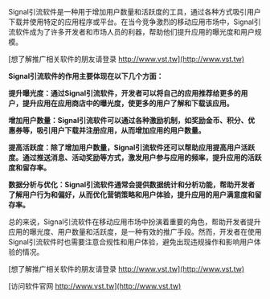 Signal引流软件是一种用于增加用户数量和活跃度的工具，通过各种方式吸引用户下载并使用特定的应用程序或平台。在当今竞争激烈的移动应用市场中，Signal引流软件成为了许多开发者和市场人员的利器，帮助他们提升应用的曝光度和用户规模。

[想了解推广相关软件的朋友请登录 http://www.vst.tw](http://www.vst.tw)

**Signal引流软件的作用主要体现在以下几个方面：**

**提升曝光度：通过Signal引流软件，开发者可以将自己的应用推荐给更多的用户，提升应用在应用商店中的曝光度，使更多的用户了解和下载该应用。**

**增加用户数量：Signal引流软件可以通过各种激励机制，如奖励金币、积分、优惠券等，吸引用户下载并注册应用，从而增加应用的用户数量。**

**提高活跃度：除了增加用户数量，Signal引流软件还可以帮助应用提高用户活跃度。通过推送消息、活动奖励等方式，激发用户参与应用的频率，提升应用的活跃度和留存率。**

**数据分析与优化：Signal引流软件通常会提供数据统计和分析功能，帮助开发者了解用户行为和偏好，从而优化营销策略和用户体验，提升应用的用户满意度和留存率。**

总的来说，Signal引流软件在移动应用市场中扮演着重要的角色，帮助开发者提升应用的曝光度、用户数量和活跃度，是一种有效的推广手段。然而，开发者在使用Signal引流软件时也需要注意合规性和用户体验，避免出现违规操作和影响用户体验的情况。

[想了解推广相关软件的朋友请登录 http://www.vst.tw](http://www.vst.tw)


[访问软件官网 http://www.vst.tw](http://www.vst.tw)
